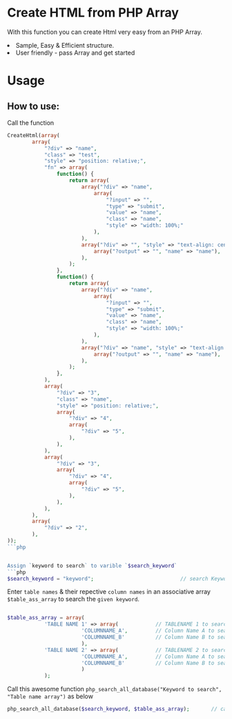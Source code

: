 # Create HTML from PHP Array
With this function you can create Html very easy from an PHP Array.<br/>
<li>Sample, Easy & Efficient structure.</li>
<li>User friendly - pass Array and get started</li>

# Usage

## How to use:

Call the function

```php
CreateHtml(array(
        array(
            "?div" => "name",
            "class" => "test",
            "style" => "position: relative;",
            "fn" => array(
                function() {
                    return array(
                        array("?div" => "name",
                            array(
                                "?input" => "",
                                "type" => "submit",
                                "value" => "name",
                                "class" => "name",
                                "style" => "width: 100%;"
                            ),
                        ),
                        array("?div" => "", "style" => "text-align: center; color: #494948; padding: 5px;",
                            array("?output" => "", "name" => "name"),
                        ),            
                    );
                },
                function() {
                    return array(
                        array("?div" => "name",
                            array(
                                "?input" => "",
                                "type" => "submit",
                                "value" => "name",
                                "class" => "name",
                                "style" => "width: 100%;"
                            ),
                        ),
                        array("?div" => "name", "style" => "text-align: center; color: #494948; padding: 5px;",
                            array("?output" => "", "name" => "name"),
                        ),            
                    );
                },                
            ),
            array(
                "?div" => "3",
                "class" => "name",
                "style" => "position: relative;",                    
                array(
                    "?div" => "4",
                    array(
                        "?div" => "5",
                    ),
                ),
            ),
            array(
                "?div" => "3",
                array(
                    "?div" => "4",
                    array(
                        "?div" => "5",
                    ),
                ),
            ),
        ),
        array(
            "?div" => "2",
        ),
));
```php


Assign `keyword to search` to varible `$search_keyword`
```php
$search_keyword = "keyword";                            // search Keyword
```

Enter `table names` & their repective `column names` in an associative array `$table_ass_array` to search the `given keyword`.
```php

$table_ass_array = array( 
			'TABLE NAME 1' => array( 			// TABLENAME 1 to search in
						'COLUMNNAME_A',			// Column Name A to search in
						'COLUMNNAME_B'			// Column Name B to search in
						),
			'TABLE NAME 2' => array(			// TABLENAME 2 to search in
						'COLUMNNAME_A',			// Column Name A to search in
						'COLUMNNAME_B'			// Column Name B to search in
						)
			);
```

Call this awesome function `php_search_all_database("Keyword to search", "Table name array")` as below
```php
php_search_all_database($search_keyword, $table_ass_array);       // call this Awesomme function
```
